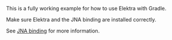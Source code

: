 This is a fully working example for how to use Elektra with Gradle.

Make sure Elektra and the JNA binding are installed correctly.

See [JNA binding](../../../../src/bindings/jna/README.md) for more information.
